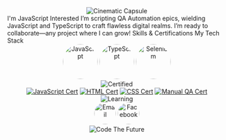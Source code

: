 <div align="center">
  <img src="https://capsule-render.vercel.app/api?type=waving&color=gradient&height=200§ion=header&text=Goktopa&fontSize=60&fontColor=FF79C6&animation=fadeIn&desc=Master%20of%20Bug-Free%20Code&descAlignY=70&descAlign=50" alt="Cinematic Capsule" />
</div>
 I'm JavaScript Interested
 I’m scripting QA Automation epics, wielding JavaScript and TypeScript to craft flawless digital realms.
 I’m ready to collaborate—any project where I can grow!  
 Skills & Certifications
My Tech Stack
<div align="center">
  <a href="https://developer.mozilla.org/en-US/docs/Web/JavaScript"><img src="https://cdn.jsdelivr.net/gh/devicons/devicon@latest/icons/javascript/javascript-original.svg" alt="JavaScript" width="80" height="80" style="border-radius:50%;" /></a>
  <a href="https://www.typescriptlang.org/"><img src="https://cdn.jsdelivr.net/gh/devicons/devicon@latest/icons/typescript/typescript-original.svg" alt="TypeScript" width="80" height="80" style="border-radius:50%;" /></a>
  <a href="https://www.selenium.dev/"><img src="https://cdn.jsdelivr.net/gh/devicons/devicon@latest/icons/selenium/selenium-original.svg" alt="Selenium" width="80" height="80" style="border-radius:50%;" /></a>
 
</div>

<div align="center">
  <img src="https://img.shields.io/badge/Certified-FF6F61?style=plastic&logo=check-circle&logoColor=FFF&labelColor=1E1E2E" alt="Certified" />
</div>
<div align="center">
  <a href="#"><img src="https://img.shields.io/badge/JavaScript-F7DF1E?style=plastic&labelColor=1E1E2E&color=1E1E2E&logo=javascript" alt="JavaScript Cert" /></a>
  <a href="#"><img src="https://img.shields.io/badge/HTML-E34F26?style=plastic&labelColor=1E1E2E&color=1E1E2E&logo=html5" alt="HTML Cert" /></a>
  <a href="#"><img src="https://img.shields.io/badge/CSS-1572B6?style=plastic&labelColor=1E1E2E&color=1E1E2E&logo=css3" alt="CSS Cert" /></a>
  <a href="#"><img src="https://img.shields.io/badge/Manual_QA-663399?style=plastic&labelColor=1E1E2E&color=1E1E2E&logo=jest" alt="Manual QA Cert" /></a>
</div>

<div align="center">
  <img src="https://img.shields.io/badge/Learning-QA_Epic-FFD700?style=plastic&logo=book&logoColor=000&labelColor=1E1E2E" alt="Learning" />
</div>


<div align="center">
  <a href="dimitar.georgiev.atanasov@gmail.com"><img src="https://cdn.jsdelivr.net/gh/devicons/devicon@latest/icons/google/google-original.svg" alt="Email" width="50" height="50" style="border-radius:50%;" /></a>
  <a href="https://www.facebook.com/g0ktopa)"><img src="https://cdn.jsdelivr.net/gh/devicons/devicon@latest/icons/facebook/facebook-original.svg" alt="Facebook" width="50" height="50" style="border-radius:50%;" /></a>
</div>
<div align="center">

</div>
<div align="center">
  <img src="https://img.shields.io/badge/Code_The_Future-FF4081?style=plastic&logo=code&logoColor=FFF&labelColor=1E1E2E" alt="Code The Future" />
</div>

